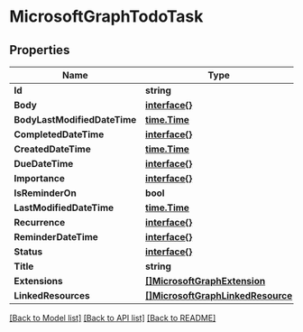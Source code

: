 # MicrosoftGraphTodoTask

## Properties

Name | Type | Description | Notes
------------ | ------------- | ------------- | -------------
**Id** | **string** |  | [optional] 
**Body** | [**interface{}**](.md) |  | [optional] 
**BodyLastModifiedDateTime** | [**time.Time**](time.Time.md) |  | [optional] 
**CompletedDateTime** | [**interface{}**](.md) |  | [optional] 
**CreatedDateTime** | [**time.Time**](time.Time.md) |  | [optional] 
**DueDateTime** | [**interface{}**](.md) |  | [optional] 
**Importance** | [**interface{}**](.md) |  | [optional] 
**IsReminderOn** | **bool** |  | [optional] 
**LastModifiedDateTime** | [**time.Time**](time.Time.md) |  | [optional] 
**Recurrence** | [**interface{}**](.md) |  | [optional] 
**ReminderDateTime** | [**interface{}**](.md) |  | [optional] 
**Status** | [**interface{}**](.md) |  | [optional] 
**Title** | **string** |  | [optional] 
**Extensions** | [**[]MicrosoftGraphExtension**](microsoft.graph.extension.md) |  | [optional] 
**LinkedResources** | [**[]MicrosoftGraphLinkedResource**](microsoft.graph.linkedResource.md) |  | [optional] 

[[Back to Model list]](../README.md#documentation-for-models) [[Back to API list]](../README.md#documentation-for-api-endpoints) [[Back to README]](../README.md)


